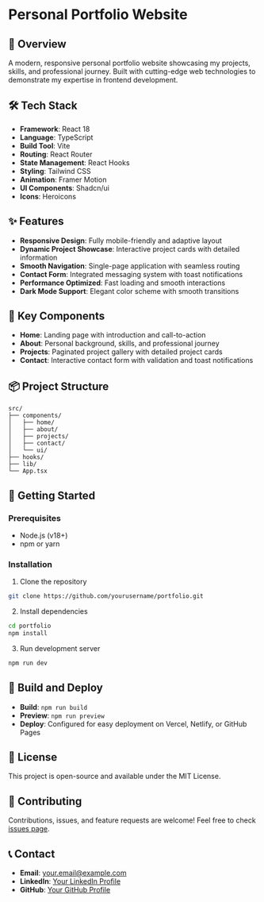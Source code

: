 # Personal Portfolio Website

## 🚀 Overview

A modern, responsive personal portfolio website showcasing my projects, skills, and professional journey. Built with cutting-edge web technologies to demonstrate my expertise in frontend development.

## 🛠 Tech Stack

- **Framework**: React 18
- **Language**: TypeScript
- **Build Tool**: Vite
- **Routing**: React Router
- **State Management**: React Hooks
- **Styling**: Tailwind CSS
- **Animation**: Framer Motion
- **UI Components**: Shadcn/ui
- **Icons**: Heroicons

## ✨ Features

- **Responsive Design**: Fully mobile-friendly and adaptive layout
- **Dynamic Project Showcase**: Interactive project cards with detailed information
- **Smooth Navigation**: Single-page application with seamless routing
- **Contact Form**: Integrated messaging system with toast notifications
- **Performance Optimized**: Fast loading and smooth interactions
- **Dark Mode Support**: Elegant color scheme with smooth transitions

## 🌟 Key Components

- **Home**: Landing page with introduction and call-to-action
- **About**: Personal background, skills, and professional journey
- **Projects**: Paginated project gallery with detailed project cards
- **Contact**: Interactive contact form with validation and toast notifications

## 📦 Project Structure

```
src/
├── components/
│   ├── home/
│   ├── about/
│   ├── projects/
│   ├── contact/
│   └── ui/
├── hooks/
├── lib/
└── App.tsx
```

## 🚀 Getting Started

### Prerequisites

- Node.js (v18+)
- npm or yarn

### Installation

1. Clone the repository
```bash
git clone https://github.com/yourusername/portfolio.git
```

2. Install dependencies
```bash
cd portfolio
npm install
```

3. Run development server
```bash
npm run dev
```

## 🔧 Build and Deploy

- **Build**: `npm run build`
- **Preview**: `npm run preview`
- **Deploy**: Configured for easy deployment on Vercel, Netlify, or GitHub Pages

## 📝 License

This project is open-source and available under the MIT License.

## 🤝 Contributing

Contributions, issues, and feature requests are welcome! Feel free to check [issues page](https://github.com/yourusername/portfolio/issues).

## 📞 Contact

- **Email**: your.email@example.com
- **LinkedIn**: [Your LinkedIn Profile](https://linkedin.com/in/yourusername)
- **GitHub**: [Your GitHub Profile](https://github.com/yourusername)
